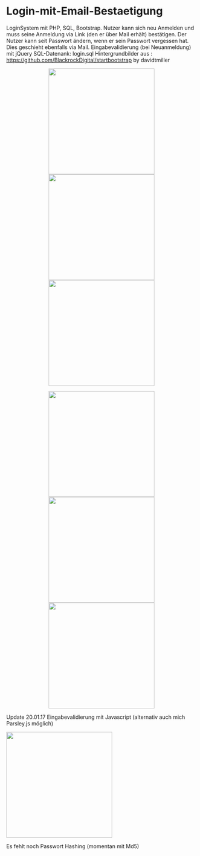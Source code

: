 # Login-mit-Email-Bestaetigung
LoginSystem mit PHP, SQL, Bootstrap. Nutzer kann sich neu Anmelden und muss seine Anmeldung via Link 
(den er über Mail erhält) bestätigen. Der Nutzer kann seit Passwort ändern, wenn er sein Passwort vergessen hat. 
Dies geschieht ebenfalls via Mail. 
Eingabevalidierung (bei Neuanmeldung) mit jQuery
SQL-Datenank: login.sql
Hintergrundbilder aus : https://github.com/BlackrockDigital/startbootstrap by davidtmiller


<p align="center">
  <img src="https://s19.postimg.org/vc7ghhter/index.png" width="280"/>
  <img src="https://s19.postimg.org/5bgadmsrn/neu_Anmelden.png" width="280"/>
  <img src="https://s19.postimg.org/eutni37s3/home.png" width="280"/>
</p>
<p align="center">
  <img src="https://s19.postimg.org/rie08cc2r/fpasswort.png" width="280"/>
  <img src="https://s19.postimg.org/hmcx8p6ar/resetpass.png" width="280"/>
  <img src="https://s19.postimg.org/id5neh8o3/resetpass2.png" width="280"/>
</p>

Update 20.01.17 Eingabevalidierung mit Javascript (alternativ auch mich Parsley.js möglich)
<p align="left">
  <img src="https://s19.postimg.org/8ux66bp5v/signup_valid.png" width="280"/>
</p>

Es fehlt noch Passwort Hashing (momentan mit Md5)

